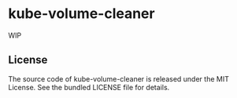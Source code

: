 kube-volume-cleaner
===================

WIP

License
-------

The source code of kube-volume-cleaner is released under the MIT
License. See the bundled LICENSE file for details.
